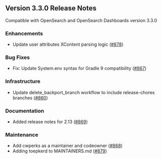 ## Version 3.3.0 Release Notes

Compatible with OpenSearch and OpenSearch Dashboards version 3.3.0

### Enhancements
* Update user attributes XContent parsing logic ([#878](https://github.com/opensearch-project/common-utils/pull/878))

### Bug Fixes
* Fix: Update System.env syntax for Gradle 9 compatibility ([#867](https://github.com/opensearch-project/common-utils/pull/867))

### Infrastructure
* Update delete_backport_branch workflow to include release-chores branches ([#860](https://github.com/opensearch-project/common-utils/pull/860))

### Documentation
* Added release notes for 2.13 ([#869](https://github.com/opensearch-project/common-utils/pull/869))

### Maintenance
* Add cwperks as a maintainer and codeowner ([#868](https://github.com/opensearch-project/common-utils/pull/868))
* Adding toepkerd to MAINTAINERS.md ([#879](https://github.com/opensearch-project/common-utils/pull/879))